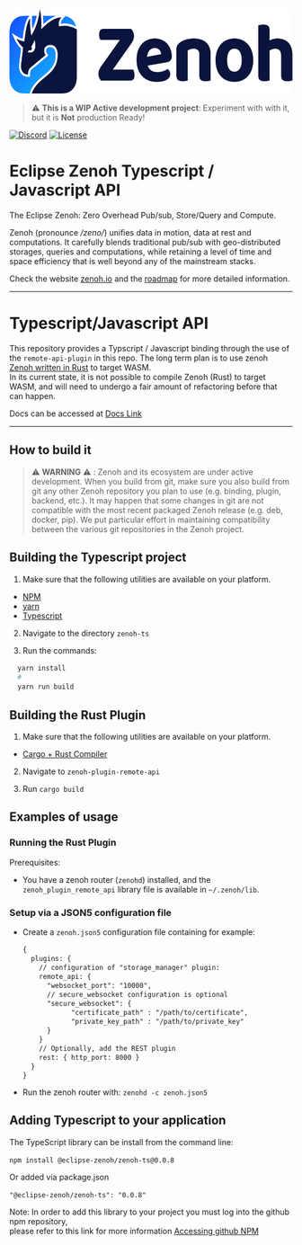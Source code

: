<img src="https://raw.githubusercontent.com/eclipse-zenoh/zenoh/master/zenoh-dragon.png" height="150">

> :warning: **This is a WIP Active development project**: Experiment with with it, but it is **Not** production Ready!

[![Discord](https://img.shields.io/badge/chat-on%20discord-blue)](https://discord.gg/2GJ958VuHs)
[![License](https://img.shields.io/badge/License-Apache%202.0-blue.svg)](https://opensource.org/licenses/Apache-2.0)

# Eclipse Zenoh Typescript / Javascript API

The Eclipse Zenoh: Zero Overhead Pub/sub, Store/Query and Compute.

Zenoh (pronounce _/zeno/_) unifies data in motion, data at rest and computations. It carefully blends traditional pub/sub with geo-distributed storages, queries and computations, while retaining a level of time and space efficiency that is well beyond any of the mainstream stacks.

Check the website [zenoh.io](http://zenoh.io) and the [roadmap](https://github.com/eclipse-zenoh/roadmap) for more detailed information.

---

# Typescript/Javascript API

This repository provides a Typscript / Javascript binding through the use of the `remote-api-plugin` in this repo. 
The long term plan is to use zenoh [Zenoh written in Rust](https://github.com/eclipse-zenoh/zenoh) to target WASM.  
In its current state, it is not possible to compile Zenoh (Rust) to target WASM, and will need to undergo a fair amount of refactoring before that can happen.

Docs can be accessed at [Docs Link](https://eclipse-zenoh.github.io/zenoh-ts/)

---

## How to build it

> :warning: **WARNING** :warning: : Zenoh and its ecosystem are under active development. When you build from git, make sure you also build from git any other Zenoh repository you plan to use (e.g. binding, plugin, backend, etc.). It may happen that some changes in git are not compatible with the most recent packaged Zenoh release (e.g. deb, docker, pip). We put particular effort in maintaining compatibility between the various git repositories in the Zenoh project.

## Building the Typescript project

1. Make sure that the following utilities are available on your platform. 
 - [NPM](https://www.npmjs.com/package/npm)
 - [yarn](https://classic.yarnpkg.com/lang/en/docs/install/#debian-stable)
 - [Typescript](https://www.typescriptlang.org/download/) 

2. Navigate to the directory `zenoh-ts`

3. Run the commands:

```bash
  yarn install 
  # 
  yarn run build
```

## Building the Rust Plugin

1. Make sure that the following utilities are available on your platform. 
 - [Cargo + Rust Compiler](https://rustup.rs/)

2. Navigate to `zenoh-plugin-remote-api`

3. Run `cargo build`

## **Examples of usage**

### Running the Rust Plugin

Prerequisites:
 - You have a zenoh router (`zenohd`) installed, and the `zenoh_plugin_remote_api` library file is available in `~/.zenoh/lib`.

### **Setup via a JSON5 configuration file**

  - Create a `zenoh.json5` configuration file containing for example:
    ```json5
    {
      plugins: {
        // configuration of "storage_manager" plugin:
        remote_api: {
          "websocket_port": "10000",
          // secure_websocket configuration is optional
          "secure_websocket": {
                "certificate_path" : "/path/to/certificate",
                "private_key_path" : "/path/to/private_key"
          }
        }
        // Optionally, add the REST plugin
        rest: { http_port: 8000 }
      }
    }
    ```
  - Run the zenoh router with:
    `zenohd -c zenoh.json5`

## Adding Typescript to your application

The TypeScript library can be install from the command line: 

`npm install @eclipse-zenoh/zenoh-ts@0.0.8`

Or added via package.json

`"@eclipse-zenoh/zenoh-ts": "0.0.8" `

Note: In order to add this library to your project you must log into the github npm repository,  
please refer to this link for more information [Accessing github NPM](https://docs.github.com/en/packages/working-with-a-github-packages-registry/working-with-the-npm-registry#authenticating-with-a-personal-access-token)


[zenoh]: https://github.com/eclipse-zenoh/zenoh


